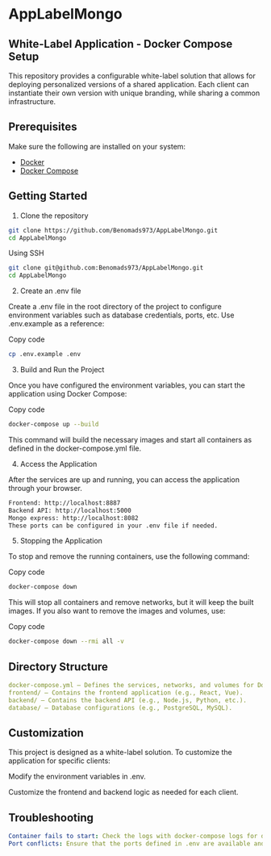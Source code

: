 # AppLabelMongo

## White-Label Application - Docker Compose Setup

This repository provides a configurable white-label solution that allows for deploying personalized versions of a shared application. Each client can instantiate their own version with unique branding, while sharing a common infrastructure.

## Prerequisites

Make sure the following are installed on your system:

- [Docker](https://www.docker.com/get-started)
- [Docker Compose](https://docs.docker.com/compose/install/)

## Getting Started

1. Clone the repository

```bash
git clone https://github.com/Benomads973/AppLabelMongo.git
cd AppLabelMongo
```

Using SSH

```bash
git clone git@github.com:Benomads973/AppLabelMongo.git
cd AppLabelMongo
```

2. Create an .env file

Create a .env file in the root directory of the project to configure environment variables such as database credentials, ports, etc. Use .env.example as a reference:

Copy code
```bash
cp .env.example .env
```

3. Build and Run the Project

Once you have configured the environment variables, you can start the application using Docker Compose:

Copy code
```bash
docker-compose up --build
```

This command will build the necessary images and start all containers as defined in the docker-compose.yml file.

4. Access the Application

After the services are up and running, you can access the application through your browser.

```bash
Frontend: http://localhost:8887
Backend API: http://localhost:5000
Mongo express: http://localhost:8082 
These ports can be configured in your .env file if needed.
```

5. Stopping the Application

To stop and remove the running containers, use the following command:

Copy code
```bash
docker-compose down
```

This will stop all containers and remove networks, but it will keep the built images. If you also want to remove the images and volumes, use:

Copy code
```bash
docker-compose down --rmi all -v
```

## Directory Structure

```yaml
docker-compose.yml – Defines the services, networks, and volumes for Docker Compose.
frontend/ – Contains the frontend application (e.g., React, Vue).
backend/ – Contains the backend API (e.g., Node.js, Python, etc.).
database/ – Database configurations (e.g., PostgreSQL, MySQL).
```

## Customization

This project is designed as a white-label solution. To customize the application for specific clients:

Modify the environment variables in .env.

Customize the frontend and backend logic as needed for each client.

## Troubleshooting

```yaml
Container fails to start: Check the logs with docker-compose logs for detailed error messages.
Port conflicts: Ensure that the ports defined in .env are available and not used by other applications.
```